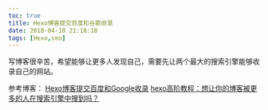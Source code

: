 ```yaml
---
toc: true
title: Hexo博客提交百度和谷歌收录
date: 2018-04-10 21:18:18
tags: [Hexo,seo]
---
```


写博客很辛苦，希望能够让更多人发现自己，需要先让两个最大的搜索引擎能够收录自己的网站。

参考博客：
[Hexo博客提交百度和Google收录](https://fengdi.org/2017/08/10/Hexo%E5%8D%9A%E5%AE%A2%E6%8F%90%E4%BA%A4%E7%99%BE%E5%BA%A6%E5%92%8CGoogle%E6%94%B6%E5%BD%95.html)
[hexo高阶教程：想让你的博客被更多的人在搜索引擎中搜到吗？](https://blog.csdn.net/sunshine940326/article/details/70936988)